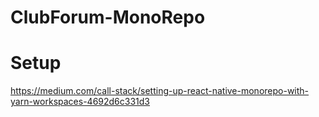 # ClubForum-MonoRepo

# Setup
https://medium.com/call-stack/setting-up-react-native-monorepo-with-yarn-workspaces-4692d6c331d3